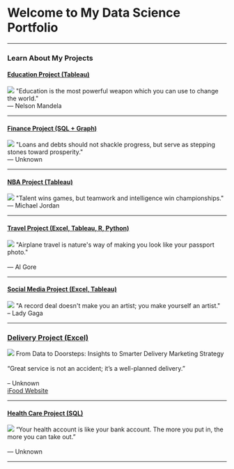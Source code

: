 # Welcome to My Data Science Portfolio

---

### Learn About My Projects

#### [Education Project (Tableau)](/tableau_education)
[<img src="images/DATA PROJECT.jpg?raw=true"/>](/tableau_education)
"Education is the most powerful weapon which you can use to change the world."   
— Nelson Mandela

---

#### [Finance Project (SQL + Graph)](/financeSQL)
[<img src="images/FinanceSQL/IDATitle.jpg?raw=true"/>](/financeSQL)
"Loans and debts should not shackle progress, but serve as stepping stones toward prosperity."   <br> 
— Unknown

---

#### [NBA Project (Tableau)](/NBA)
[<img src="images/NBA/1DunkingTheData.png?raw=true"/>](/NBA)
"Talent wins games, but teamwork and intelligence win championships."   <br> 
— Michael Jordan 

---

#### [Travel Project (Excel, Tableau, R, Python)](/TravelProject)
[<img src="images/TravelProject.jpg?raw=true"/>](/TravelProject)
"Airplane travel is nature's way of making you look like your passport photo."  <br>   
— Al Gore

---
#### [Social Media Project (Excel, Tableau)](/SocialMedia)
[<img src="images/SocialMedia/CoverImage.jpg?raw=true"/>](/SocialMedia)
"A record deal doesn't make you an artist; you make yourself an artist."  <br>
– Lady Gaga 

---

### [Delivery Project (Excel)](https://www.linkedin.com/pulse/from-data-doorsteps-insights-smarter-delivery-marketing-quy-tran-xkf8c/?trackingId=%2BetIr%2BQ9SWKmXgCbhL7fgA%3D%3D)
  [<img src="images/iFoodPoster.png?raw=true"/>](https://www.linkedin.com/pulse/from-data-doorsteps-insights-smarter-delivery-marketing-quy-tran-xkf8c/?trackingId=%2BetIr%2BQ9SWKmXgCbhL7fgA%3D%3D)
From Data to Doorsteps: Insights to Smarter Delivery Marketing Strategy <br>   
“Great service is not an accident; it’s a well-planned delivery.”  <br>  
– Unknown <br>
  [iFood Website](https://www.ifood.com.br/)

---

#### [Health Care Project (SQL)](/files/HealthCareSQL.pdf)
[<img src="images/HealthSQL/HealthSQL.jpg?raw=true"/>](/files/HealthCareSQL.pdf)
“Your health account is like your bank account. The more you put in, the more you can take out.”   <br>   
— Unknown

---




